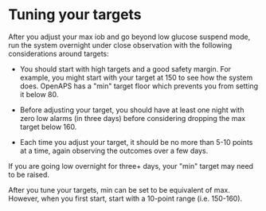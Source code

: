 # Tuning your targets

After you adjust your max iob and go beyond low glucose suspend mode, run the system overnight under close observation with the following considerations around targets:

* You should start with high targets and a good safety margin. For example, you might start with your target at 150 to see how the system does. OpenAPS has a "min" target floor which prevents you from setting it below 80.

* Before adjusting your target, you should have at least one night with zero low alarms (in three days) before considering dropping the max target below 160.

* Each time you adjust your target, it should be no more than 5-10 points at a time, again observing the outcomes over a few days.

If you are going low overnight for three+ days, your "min" target may need to be raised.

After you tune your targets, min can be set to be equivalent of max. However, when you first start, start with a 10-point range (i.e. 150-160).
